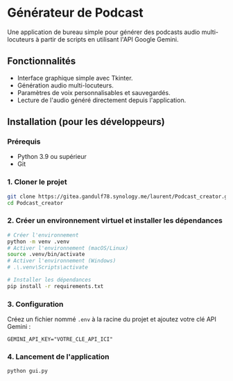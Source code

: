 # Générateur de Podcast

Une application de bureau simple pour générer des podcasts audio multi-locuteurs à partir de scripts en utilisant l'API Google Gemini.

## Fonctionnalités

- Interface graphique simple avec Tkinter.
- Génération audio multi-locuteurs.
- Paramètres de voix personnalisables et sauvegardés.
- Lecture de l'audio généré directement depuis l'application.

## Installation (pour les développeurs)

### Prérequis
- Python 3.9 ou supérieur
- Git

### 1. Cloner le projet

```sh
git clone https://gitea.gandulf78.synology.me/laurent/Podcast_creator.git
cd Podcast_creator
```

### 2. Créer un environnement virtuel et installer les dépendances

```sh
# Créer l'environnement
python -m venv .venv
# Activer l'environnement (macOS/Linux)
source .venv/bin/activate
# Activer l'environnement (Windows)
# .\.venv\Scripts\activate

# Installer les dépendances
pip install -r requirements.txt
```

### 3. Configuration

Créez un fichier nommé `.env` à la racine du projet et ajoutez votre clé API Gemini :

```
GEMINI_API_KEY="VOTRE_CLE_API_ICI"
```

### 4. Lancement de l'application

```sh
python gui.py
```